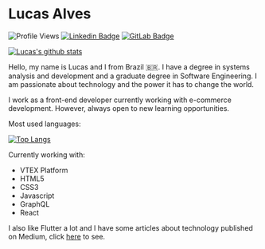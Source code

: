 # Lucas Alves

![Profile Views](https://komarev.com/ghpvc/?username=lucalves)
[![Linkedin Badge](https://img.shields.io/badge/-LinkedIn-blue?style=flat-square&logo=Linkedin&logoColor=white&link=https://www.linkedin.com/in/lucalves/)](https://www.linkedin.com/in/lucalves/)
[![GitLab Badge](https://img.shields.io/badge/-%20Gitlab-black?style=flat-square&logo=Gitlab)](https://gitlab.com/lucalves)

[![Lucas's github stats](https://github-readme-stats.vercel.app/api?username=lucalves&show_icons=true)](https://github.com/lucalves/github-readme-stats)

Hello, my name is Lucas and I from Brazil :brazil:. I have a degree in systems analysis and development and a graduate degree in Software Engineering. I am passionate about technology and the power it has to change the world. 

I work as a front-end developer currently working with e-commerce development. However, always open to new learning opportunities.

Most used languages:

[![Top Langs](https://github-readme-stats.vercel.app/api/top-langs/?username=lucalves&layout=compact)](https://github.com/lucalves/github-readme-stats)

Currently working with:

- VTEX Platform
- HTML5
- CSS3
- Javascript
- GraphQL
- React


I also like Flutter a lot and I have some articles about technology published on Medium, click [here](https://medium.com/@lucalves) to see.
